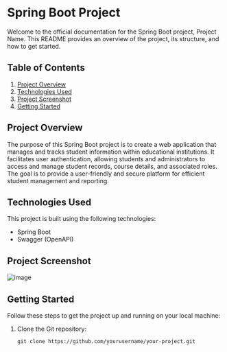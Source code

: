 
# Spring Boot Project 

Welcome to the official documentation for the Spring Boot project, Project Name. This README provides an overview of the project, its structure, and how to get started.

## Table of Contents
1. [Project Overview](#project-overview)
2. [Technologies Used](#technologies-used)
3. [Project Screenshot](#Project-Screenshot)
4. [Getting Started](#getting-started)

## Project Overview
 The purpose of this Spring Boot project is to create a web application that manages and tracks student information within educational institutions. It facilitates user authentication, allowing students and administrators to access and manage student records, course details, and associated roles. The goal is to provide a user-friendly and secure platform for efficient student management and reporting. 

## Technologies Used
This project is built using the following technologies:
- Spring Boot
- Swagger (OpenAPI)

  
## Project Screenshot
![image](https://github.com/Ghaziyassine/TP-Spring-boot/assets/114885285/a49d223e-87d9-462c-bafe-7f171db6e004)


## Getting Started
Follow these steps to get the project up and running on your local machine:

1. Clone the Git repository:
   ```shell
   git clone https://github.com/yourusername/your-project.git

